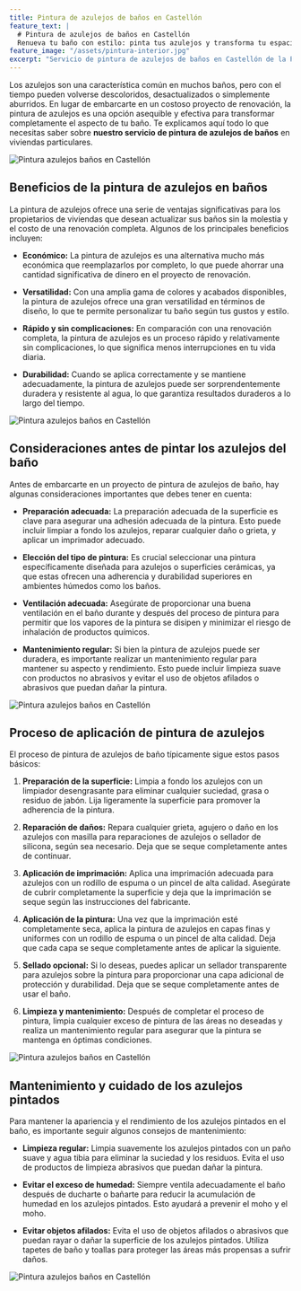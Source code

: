 ```yaml
---
title: Pintura de azulejos de baños en Castellón
feature_text: |
  # Pintura de azulejos de baños en Castellón
  Renueva tu baño con estilo: pinta tus azulejos y transforma tu espacio.
feature_image: "/assets/pintura-interior.jpg"
excerpt: "Servicio de pintura de azulejos de baños en Castellón de la Plana."
---
```


Los azulejos son una característica común en muchos baños, pero con el tiempo pueden volverse descoloridos, desactualizados o simplemente aburridos. En lugar de embarcarte en un costoso proyecto de renovación, la pintura de azulejos es una opción asequible y efectiva para transformar completamente el aspecto de tu baño. Te explicamos aquí todo lo que necesitas saber sobre **nuestro servicio de pintura de azulejos de baños** en viviendas particulares.

<img src="/assets/pintura azulejos baños castellon 1.jpeg" alt="Pintura azulejos baños en Castellón" class="center">

## Beneficios de la pintura de azulejos en baños

La pintura de azulejos ofrece una serie de ventajas significativas para los propietarios de viviendas que desean actualizar sus baños sin la molestia y el costo de una renovación completa. Algunos de los principales beneficios incluyen:

- **Económico:** La pintura de azulejos es una alternativa mucho más económica que reemplazarlos por completo, lo que puede ahorrar una cantidad significativa de dinero en el proyecto de renovación.

- **Versatilidad:** Con una amplia gama de colores y acabados disponibles, la pintura de azulejos ofrece una gran versatilidad en términos de diseño, lo que te permite personalizar tu baño según tus gustos y estilo.

- **Rápido y sin complicaciones:** En comparación con una renovación completa, la pintura de azulejos es un proceso rápido y relativamente sin complicaciones, lo que significa menos interrupciones en tu vida diaria.

- **Durabilidad:** Cuando se aplica correctamente y se mantiene adecuadamente, la pintura de azulejos puede ser sorprendentemente duradera y resistente al agua, lo que garantiza resultados duraderos a lo largo del tiempo.

<img src="/assets/pintura azulejos baños castellon 2.jpeg" alt="Pintura azulejos baños en Castellón" class="center">

## Consideraciones antes de pintar los azulejos del baño

Antes de embarcarte en un proyecto de pintura de azulejos de baño, hay algunas consideraciones importantes que debes tener en cuenta:

- **Preparación adecuada:** La preparación adecuada de la superficie es clave para asegurar una adhesión adecuada de la pintura. Esto puede incluir limpiar a fondo los azulejos, reparar cualquier daño o grieta, y aplicar un imprimador adecuado.

- **Elección del tipo de pintura:** Es crucial seleccionar una pintura específicamente diseñada para azulejos o superficies cerámicas, ya que estas ofrecen una adherencia y durabilidad superiores en ambientes húmedos como los baños.

- **Ventilación adecuada:** Asegúrate de proporcionar una buena ventilación en el baño durante y después del proceso de pintura para permitir que los vapores de la pintura se disipen y minimizar el riesgo de inhalación de productos químicos.

- **Mantenimiento regular:** Si bien la pintura de azulejos puede ser duradera, es importante realizar un mantenimiento regular para mantener su aspecto y rendimiento. Esto puede incluir limpieza suave con productos no abrasivos y evitar el uso de objetos afilados o abrasivos que puedan dañar la pintura.

<img src="/assets/pintura azulejos baños castellon 3.jpeg" alt="Pintura azulejos baños en Castellón" class="center">

## Proceso de aplicación de pintura de azulejos

El proceso de pintura de azulejos de baño típicamente sigue estos pasos básicos:

1. **Preparación de la superficie:** Limpia a fondo los azulejos con un limpiador desengrasante para eliminar cualquier suciedad, grasa o residuo de jabón. Lija ligeramente la superficie para promover la adherencia de la pintura.

2. **Reparación de daños:** Repara cualquier grieta, agujero o daño en los azulejos con masilla para reparaciones de azulejos o sellador de silicona, según sea necesario. Deja que se seque completamente antes de continuar.

3. **Aplicación de imprimación:** Aplica una imprimación adecuada para azulejos con un rodillo de espuma o un pincel de alta calidad. Asegúrate de cubrir completamente la superficie y deja que la imprimación se seque según las instrucciones del fabricante.

4. **Aplicación de la pintura:** Una vez que la imprimación esté completamente seca, aplica la pintura de azulejos en capas finas y uniformes con un rodillo de espuma o un pincel de alta calidad. Deja que cada capa se seque completamente antes de aplicar la siguiente.

5. **Sellado opcional:** Si lo deseas, puedes aplicar un sellador transparente para azulejos sobre la pintura para proporcionar una capa adicional de protección y durabilidad. Deja que se seque completamente antes de usar el baño.

6. **Limpieza y mantenimiento:** Después de completar el proceso de pintura, limpia cualquier exceso de pintura de las áreas no deseadas y realiza un mantenimiento regular para asegurar que la pintura se mantenga en óptimas condiciones.

<img src="/assets/pintura azulejos baños castellon 4.jpeg" alt="Pintura azulejos baños en Castellón" class="center">

## Mantenimiento y cuidado de los azulejos pintados

Para mantener la apariencia y el rendimiento de los azulejos pintados en el baño, es importante seguir algunos consejos de mantenimiento:

- **Limpieza regular:** Limpia suavemente los azulejos pintados con un paño suave y agua tibia para eliminar la suciedad y los residuos. Evita el uso de productos de limpieza abrasivos que puedan dañar la pintura.

- **Evitar el exceso de humedad:** Siempre ventila adecuadamente el baño después de ducharte o bañarte para reducir la acumulación de humedad en los azulejos pintados. Esto ayudará a prevenir el moho y el moho.

- **Evitar objetos afilados:** Evita el uso de objetos afilados o abrasivos que puedan rayar o dañar la superficie de los azulejos pintados. Utiliza tapetes de baño y toallas para proteger las áreas más propensas a sufrir daños.

<img src="/assets/pintura azulejos baños castellon 5.jpeg" alt="Pintura azulejos baños en Castellón" class="center">

